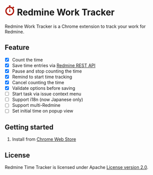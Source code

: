 # ![icon](icon/Stopclock_32.png) Redmine Work Tracker

Redmine Work Tracker is a Chrome extension to track your work for Redmine.

Feature
-------
- [x] Count the time
- [x] Save time entries via [Redmine REST API](http://www.redmine.org/projects/redmine/wiki/Rest_api)
- [x] Pause and stop counting the time
- [x] Remind to start time tracking
- [x] Cancel counting the time
- [x] Validate options before saving
- [ ] Start task via issue context menu
- [ ] Support i18n (now Japanese only)
- [ ] Support multi-Redmine
- [ ] Set initial time on popup view

Getting started
---------------
1. Install from [Chrome Web Store ](https://chrome.google.com/webstore/detail/redmine-time-tracker/ochpemfkoihonopofimlbofnmecopimj)

License
-------
Redmine Time Tracker is licensed under Apache [License version 2.0](http://www.apache.org/licenses/LICENSE-2.0).
